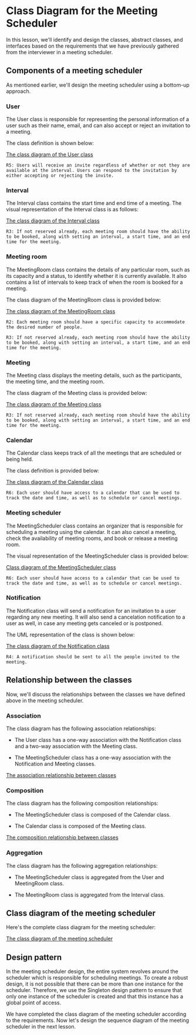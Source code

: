 # Class Diagram for the Meeting Scheduler
In this lesson, we'll identify and design the classes, abstract classes, and interfaces based on the requirements that we have previously gathered from the interviewer in a meeting scheduler.

## Components of a meeting scheduler
As mentioned earlier, we'll design the meeting scheduler using a bottom-up approach.

### User
The User class is responsible for representing the personal information of a user such as their name, email, and can also accept or reject an invitation to a meeting.

The class definition is shown below:

[The class diagram of the User class](./user.png)

```
R5: Users will receive an invite regardless of whether or not they are available at the interval. Users can respond to the invitation by either accepting or rejecting the invite.
```

### Interval
The Interval class contains the start time and end time of a meeting. The visual representation of the Interval class is as follows:

[The class diagram of the Interval class](./interval.png)

```
R3: If not reserved already, each meeting room should have the ability to be booked, along with setting an interval, a start time, and an end time for the meeting.
```
### Meeting room
The MeetingRoom class contains the details of any particular room, such as its capacity and a status, to identify whether it is currently available. It also contains a list of intervals to keep track of when the room is booked for a meeting.

The class diagram of the MeetingRoom class is provided below:

[The class diagram of the MeetingRoom class](./meetingroom.png)

```
R2: Each meeting room should have a specific capacity to accommodate the desired number of people.

R3: If not reserved already, each meeting room should have the ability to be booked, along with setting an interval, a start time, and an end time for the meeting.
```
### Meeting
The Meeting class displays the meeting details, such as the participants, the meeting time, and the meeting room.

The class diagram of the Meeting class is provided below:

[The class diagram of the Meeting class](./meeting.png)

```
R3: If not reserved already, each meeting room should have the ability to be booked, along with setting an interval, a start time, and an end time for the meeting.
```
### Calendar
The Calendar class keeps track of all the meetings that are scheduled or being held.

The class definition is provided below:

[The class diagram of the Calendar class](./calenar.png)

```
R6: Each user should have access to a calendar that can be used to track the date and time, as well as to schedule or cancel meetings.
```

### Meeting scheduler
The MeetingScheduler class contains an organizer that is responsible for scheduling a meeting using the calendar. It can also cancel a meeting, check the availability of meeting rooms, and book or release a meeting room.

The visual representation of the MeetingScheduler class is provided below:

[Class diagram of the MeetingScheduler class](./meetingscheduler.png)

```
R6: Each user should have access to a calendar that can be used to track the date and time, as well as to schedule or cancel meetings.
```

### Notification
The Notification class will send a notification for an invitation to a user regarding any new meeting. It will also send a cancelation notification to a user as well, in case any meeting gets canceled or is postponed.

The UML representation of the class is shown below:

[The class diagram of the Notification class](./notification.png)

```
R4: A notification should be sent to all the people invited to the meeting.
```

## Relationship between the classes
Now, we'll discuss the relationships between the classes we have defined above in the meeting scheduler.

### Association
The class diagram has the following association relationships:

- The User class has a one-way association with the Notification class and a two-way association with the Meeting class.

- The MeetingScheduler class has a one-way association with the Notification and Meeting classes.

[The association relationship between classes](./relationship.png)

### Composition
The class diagram has the following composition relationships:

- The MeetingScheduler class is composed of the Calendar class.

- The Calendar class is composed of the Meeting class.

[The composition relationship between classes](./composition.png)


### Aggregation
The class diagram has the following aggregation relationships:

- The MeetingScheduler class is aggregated from the User and MeetingRoom class.

- The MeetingRoom class is aggregated from the Interval class.

## Class diagram of the meeting scheduler
Here's the complete class diagram for the meeting scheduler:

[The class diagram of the meeting scheduler](./classdiagram.png)

## Design pattern
In the meeting scheduler design, the entire system revolves around the scheduler which is responsible for scheduling meetings. To create a robust design, it is not possible that there can be more than one instance for the scheduler. Therefore, we use the Singleton design pattern to ensure that only one instance of the scheduler is created and that this instance has a global point of access.

We have completed the class diagram of the meeting scheduler according to the requirements. Now let's design the sequence diagram of the meeting scheduler in the next lesson.
